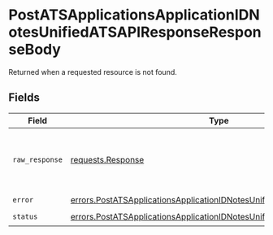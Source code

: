 # PostATSApplicationsApplicationIDNotesUnifiedATSAPIResponseResponseBody

Returned when a requested resource is not found.


## Fields

| Field                                                                                                                                                              | Type                                                                                                                                                               | Required                                                                                                                                                           | Description                                                                                                                                                        |
| ------------------------------------------------------------------------------------------------------------------------------------------------------------------ | ------------------------------------------------------------------------------------------------------------------------------------------------------------------ | ------------------------------------------------------------------------------------------------------------------------------------------------------------------ | ------------------------------------------------------------------------------------------------------------------------------------------------------------------ |
| `raw_response`                                                                                                                                                     | [requests.Response](https://requests.readthedocs.io/en/latest/api/#requests.Response)                                                                              | :heavy_minus_sign:                                                                                                                                                 | Raw HTTP response; suitable for custom response parsing                                                                                                            |
| `error`                                                                                                                                                            | [errors.PostATSApplicationsApplicationIDNotesUnifiedATSAPIResponseError](../../models/errors/postatsapplicationsapplicationidnotesunifiedatsapiresponseerror.md)   | :heavy_check_mark:                                                                                                                                                 | N/A                                                                                                                                                                |
| `status`                                                                                                                                                           | [errors.PostATSApplicationsApplicationIDNotesUnifiedATSAPIResponseStatus](../../models/errors/postatsapplicationsapplicationidnotesunifiedatsapiresponsestatus.md) | :heavy_check_mark:                                                                                                                                                 | N/A                                                                                                                                                                |